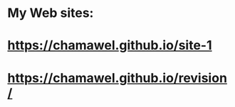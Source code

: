 #   My Web sites:  
#
#
# https://chamawel.github.io/site-1
#
# https://chamawel.github.io/revision/
#
#
#


